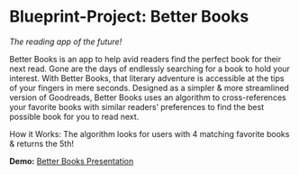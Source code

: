 # Blueprint-Project: Better Books

*The reading app of the future!*

Better Books is an app to help avid readers find the perfect book for their next read. Gone are the days of endlessly searching for a book to hold your interest. With Better Books, that literary adventure is accessible at the tips of your fingers in mere seconds. Designed as a simpler & more streamlined version of Goodreads, Better Books uses an algorithm to cross-references your favorite books with similar readers’ preferences to find the best possible book for you to read next. 

How it Works: The algorithm looks for users with 4 matching favorite books & returns the 5th!

**Demo:** <a href="https://www.tinyurl.com/better-books">Better Books Presentation</a>
